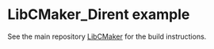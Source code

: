 # LibCMaker_Dirent example

See the main repository [LibCMaker](https://github.com/LibCMaker/LibCMaker) for the build instructions.
